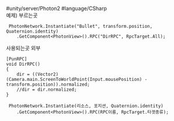 #unity/server/Photon2  #language/CSharp  
예제)
부르는곳
```CSharp
 PhotonNetwork.Instantiate("Bullet", transform.position, Quaternion.identity)
	.GetComponent<PhotonView>().RPC("DirRPC", RpcTarget.All);
```
사용되는곳 외부
```CSharp
[PunRPC]
void DirRPC()
{
	dir = ((Vector2)(Camera.main.ScreenToWorldPoint(Input.mousePosition) - transform.position)).normalized;
	//dir = dir.normalized;
}
```

```CSharp
 PhotonNetwork.Instantiate(리소스, 포지션, Quaternion.identity)
	.GetComponent<PhotonView>().RPC(RPC이름, RpcTarget.타겟종류);
```
